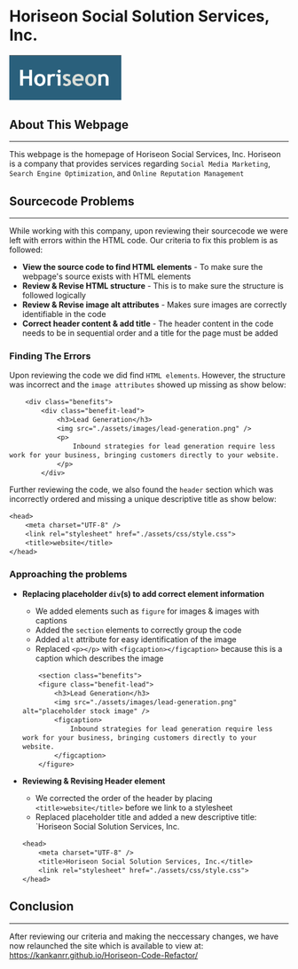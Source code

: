 # Horiseon Social Solution Services, Inc.

<!-- ![Horiseon Logo](./assets/images/logo.PNG) -->

<img src="./assets/images/logo.PNG" alt="Horiseon Logo" width=40% height=40%>

## About This Webpage
- - - -
This webpage is the homepage of Horiseon Social Services, Inc. Horiseon is a company that provides services regarding `Social Media Marketing`, `Search Engine Optimization`, and `Online Reputation Management`

## Sourcecode Problems
- - - -

While working with this company, upon reviewing their sourcecode we were left with errors within the HTML code. Our criteria to fix this problem is as followed:

* **View the source code to find HTML elements** - To make sure the webpage's source exists with HTML elements
* **Review & Revise HTML structure** - This is to make sure the structure is followed logically
* **Review & Revise image alt attributes** - Makes sure images are correctly identifiable in the code
* **Correct header content & add title** - The header content in the code needs to be in sequential order and a title for the page must be added

### Finding The Errors

Upon reviewing the code we did find `HTML elements`. However, the structure was incorrect and the `image attributes` showed up missing as show below:

```
    <div class="benefits">
        <div class="benefit-lead">
            <h3>Lead Generation</h3>
            <img src="./assets/images/lead-generation.png" />
            <p>
                Inbound strategies for lead generation require less work for your business, bringing customers directly to your website.
            </p>
        </div>
```

Further reviewing the code, we also found the `header` section which was incorrectly ordered and missing a unique descriptive title as show below:

```
<head>
    <meta charset="UTF-8" />
    <link rel="stylesheet" href="./assets/css/style.css">
    <title>website</title>
</head>
```

### Approaching the problems

* **Replacing placeholder `div`(s) to add correct element information**
    * We added elements such as `figure` for images & images with captions
    * Added the `section` elements to correctly group the code
    * Added `alt` attribute for easy identification of the image
    * Replaced `<p></p>` with `<figcaption></figcaption>` because this is a caption which describes the image

    ```
        <section class="benefits">
        <figure class="benefit-lead">
            <h3>Lead Generation</h3>
            <img src="./assets/images/lead-generation.png" alt="placeholder stock image" />
            <figcaption>
                Inbound strategies for lead generation require less work for your business, bringing customers directly to your website.
            </figcaption>
        </figure>
    ```

* **Reviewing & Revising Header element**
    * We corrected the order of the header by placing `<title>website</title>` before we link to a stylesheet
    * Replaced placeholder title and added a new descriptive title: `Horiseon Social Solution Services, Inc.

    ```
    <head>
        <meta charset="UTF-8" />
        <title>Horiseon Social Solution Services, Inc.</title>
        <link rel="stylesheet" href="./assets/css/style.css">
    </head>
    ```

## Conclusion
- - - -

After reviewing our criteria and making the neccessary changes, we have now relaunched the site which is available to view at: https://kankanrr.github.io/Horiseon-Code-Refactor/
